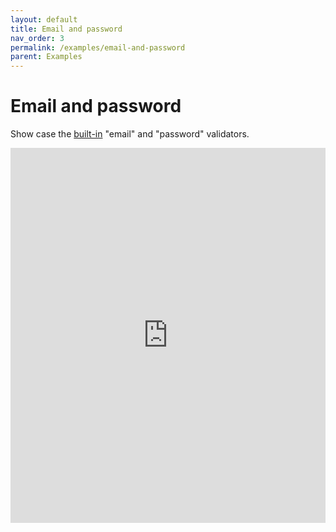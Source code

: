 ```yaml
---
layout: default
title: Email and password
nav_order: 3
permalink: /examples/email-and-password
parent: Examples
---
```


# Email and password

Show case the [built-in](../references/standard-validators) "email" and "password" validators.

<iframe style="width: 100%; height: 600px; border: 0;" loading="lazy" src="https://gist.dumber.app/?gist=40a11a6865c62d7de32ab8d761186ade&open=src%2Fsimple-form.js&open=src%2Fsimple-form.html"></iframe>
